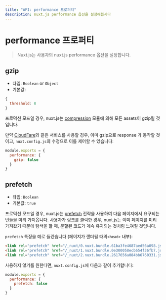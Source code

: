 ```yaml
---
title: "API: performance 프로퍼티"
description: nuxt.js performance 옵션을 설정해봅시다
---
```


# performance 프로퍼티

> Nuxt.js는 사용자의 nuxt.js performance 옵션을 설정합니다.

## gzip

- 타입: `Boolean` or `Object`
- 기본값:

```js
{
  threshold: 0
}
```

프로덕션 모드일 경우, nuxt.js는 [compression](https://github.com/expressjs/compression) 모듈에 의해 모든 assets이 gzip될 것입니다.

만약 [CloudFare](https://www.cloudflare.com/)와 같은 서비스를 사용할 경우, 이미 gzip으로 response 가 동작할 것이고, `nuxt.config.js`의 수정으로 이를 제어할 수 있습니다:
```js
module.exports = {
  performance: {
    gzip: false
  }
}
```

## prefetch

- 타입: `Boolean`
- 기본값: `true`

프로덕션 모드일 경우, nuxt.js는 [prefetch](https://www.w3.org/TR/resource-hints/#dfn-prefetch) 전략을 사용하여 다음 페이지에서 요구되는 번들을 미리 가져옵니다. 사용자가 링크를 클릭한 경우, nuxt.js는 이미 페이지를 미리 가져왔기 때문에 탐색을 할 때, 분할된 코드가 계속 유지되는 것처럼 느껴질 것입니다.

`prefetch` 특징을 예로 들겠습니다 (페이지가 랜더될 때의`<head>` 내부):

```html
<link rel="prefetch" href="/_nuxt/0.nuxt.bundle.61ba3fe4687aed56a098.js">
<link rel="prefetch" href="/_nuxt/1.nuxt.bundle.0e300058ecb654f36fb7.js">
<link rel="prefetch" href="/_nuxt/2.nuxt.bundle.2617656a084bb6760331.js">
```

사용하지 않기를 원한다면, `nuxt.config.js`에 다음과 같이 추가합니다:

```js
module.exports = {
  performance: {
    prefetch: false
  }
}
```
